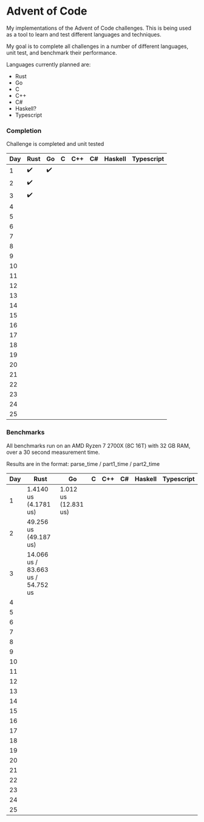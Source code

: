 # Advent of Code

My implementations of the Advent of Code challenges.
This is being used as a tool to learn and test different languages and techniques.

My goal is to complete all challenges in a number of different languages, unit test, and benchmark their performance.

Languages currently planned are:
 * Rust
 * Go
 * C
 * C++
 * C#
 * Haskell?
 * Typescript

### Completion
Challenge is completed and unit tested

Day | Rust | Go | C | C++ | C# | Haskell | Typescript
---|---|---|---|---|---|---|---
1 |:heavy_check_mark:|:heavy_check_mark:| | | | | 
2 |:heavy_check_mark:| | | | | | 
3 |:heavy_check_mark:| | | | | | 
4 | | | | | | | 
5 | | | | | | | 
6 | | | | | | | 
7 | | | | | | | 
8 | | | | | | | 
9 | | | | | | | 
10 | | | | | | | 
11 | | | | | | | 
12 | | | | | | | 
13 | | | | | | | 
14 | | | | | | | 
15 | | | | | | | 
16 | | | | | | | 
17 | | | | | | | 
18 | | | | | | | 
19 | | | | | | | 
20 | | | | | | | 
21 | | | | | | | 
22 | | | | | | | 
23 | | | | | | | 
24 | | | | | | | 
25 | | | | | | | 

### Benchmarks
All benchmarks run on an AMD Ryzen 7 2700X (8C 16T) with 32 GB RAM, over a 30 second measurement time.

Results are in the format: parse_time / part1_time / part2_time

Day | Rust | Go | C | C++ | C# | Haskell | Typescript
---|---|---|---|---|---|---|---
1 | 1.4140 us (4.1781 us) | 1.012 us (12.831 us) | | | | |
2 | 49.256 us (49.187 us) | | | | | |
3 | 14.066 us / 83.663 us / 54.752 us | | | | | |
4 | | | | | | |
5 | | | | | | |
6 | | | | | | |
7 | | | | | | |
8 | | | | | | |
9 | | | | | | |
10 | | | | | | |
11 | | | | | | |
12 | | | | | | |
13 | | | | | | |
14 | | | | | | |
15 | | | | | | |
16 | | | | | | |
17 | | | | | | |
18 | | | | | | |
19 | | | | | | |
20 | | | | | | |
21 | | | | | | |
22 | | | | | | |
23 | | | | | | |
24 | | | | | | |
25 | | | | | | |
